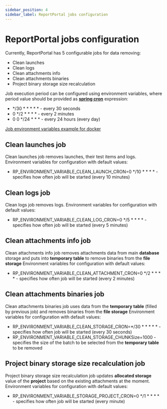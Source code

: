 ```yaml
---
sidebar_position: 4
sidebar_label: ReportPortal jobs configuration
---
```


# ReportPortal jobs configuration

Currently, ReportPortal has 5 configurable jobs for data removing:
* Clean launches
* Clean logs
* Clean attachments info
* Clean attachments binaries
* Project binary storage size recalculation

Job execution period can be configured using environment variables, where period value should be provided as [**spring cron**](https://www.baeldung.com/cron-syntax-linux-vs-spring) expression:
* */30 * * * * * - every 30 seconds
* 0 */2 * * * * - every 2 minutes
* 0 0 */24 * * * - every 24 hours (every day)

[Job environment variables example for docker](https://github.com/reportportal/reportportal/blob/2b22c61f87674aaf2efc7a973af38004c2517680/docker-compose.yml#L237-L241)

## Clean launches job

Clean launches job removes launches, their test items and logs.
Environment variables for configuration with default values:
* RP_ENVIRONMENT_VARIABLE_CLEAN_LAUNCH_CRON=0 */10 * * * * - specifies how often job will be started (every 10 minutes)

## Clean logs job

Clean logs job removes logs.
Environment variables for configuration with default values:
* RP_ENVIRONMENT_VARIABLE_CLEAN_LOG_CRON=0 */5 * * * * - specifies how often job will be started (every 5 minutes)

## Clean attachments info job

Clean attachments info job removes attachments data from main **database** storage and puts into **temporary table** to remove binaries from the **file storage**
Environment variables for configuration with default values:
* RP_ENVIRONMENT_VARIABLE_CLEAN_ATTACHMENT_CRON=0 */2 * * * * - specifies how often job will be started (every 2 minutes)

## Clean attachments binaries job

Clean attachments binaries job uses data from the **temporary table** (filled by previous job) 
and removes binaries from the **file storage**
Environment variables for configuration with default values:
* RP_ENVIRONMENT_VARIABLE_CLEAN_STORAGE_CRON=*/30 * * * * * - specifies how often job will be started (every 30 seconds)
* RP_ENVIRONMENT_VARIABLE_CLEAN_STORAGE_CHUNKSize=1000 - specifies the size of the batch to be selected from the **temporary table** to be removed

## Project binary storage size recalculation job

Project binary storage size recalculation job updates **allocated storage** value of the **project** based on the existing attachments at the moment.
Environment variables for configuration with default values:
* RP_ENVIRONMENT_VARIABLE_STORAGE_PROJECT_CRON=0 */1 * * * * - specifies how often job will be started (every minute)
